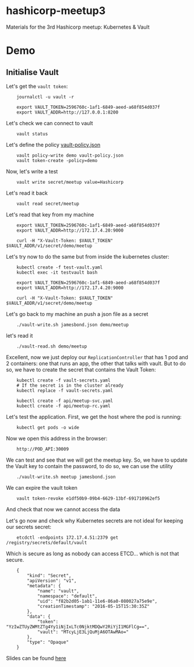 # hashicorp-meetup3
Materials for the 3rd Hashicorp meetup: Kubernetes &amp; Vault

# Demo


## Initialise Vault

Let's get the `vault token`:

        journalctl -u vault -r

        export VAULT_TOKEN=2596760c-1af1-6849-aeed-a68f854d037f
        export VAULT_ADDR=http://127.0.0.1:8200


Let's check we can connect to vault

        vault status

Let's define the policy [vault-policy.json](vault-helper/utils/vault-policy.json)

        vault policy-write demo vault-policy.json
        vault token-create -policy=demo

Now, let's write a test

        vault write secret/meetup value=Hashicorp


Let's read it back

        vault read secret/meetup


Let's read that key from my machine

        export VAULT_TOKEN=2596760c-1af1-6849-aeed-a68f854d037f
        export VAULT_ADDR=http://172.17.4.20:9000

        curl -H "X-Vault-Token: $VAULT_TOKEN" $VAULT_ADDR/v1/secret/demo/meetup


Let's try now to do the same but from inside the kubernetes cluster:

        kubectl create -f test-vault.yaml
        kubectl exec -it testvault bash

        export VAULT_TOKEN=2596760c-1af1-6849-aeed-a68f854d037f
        export VAULT_ADDR=http://172.17.4.20:9000

        curl -H "X-Vault-Token: $VAULT_TOKEN" $VAULT_ADDR/v1/secret/demo/meetup

Let's go back to my machine an push a json file as a secret

        ./vault-write.sh jamesbond.json demo/meetup

let's read it

        ./vault-read.sh demo/meetup

Excellent, now we just deploy our `ReplicationController` that has 1 pod and 2 containers: one that runs an app, the other that talks with vault. But to do so, we have to create the secret that contains the Vault Token:


        kubectl create -f vault-secrets.yaml
        # If the secret is in the cluster already
        kubectl replace -f vault-secrets.yaml

        kubectl create -f api/meetup-svc.yaml
        kubectl create -f api/meetup-rc.yaml

Let's test the application. First, we get the host where the pod is running:

        kubectl get pods -o wide

Now we open this address in the browser:

        http://POD_API:30009

We can test and see that we will get the meetup key. So, we have to update the Vault key to contain the password, to do so, we can use the utility

        ./vault-write.sh meetup jamesbond.json


We can expire the vault token

        vault token-revoke e1df50b9-09b4-6629-13bf-691710962ef5

And check that now we cannot access the data


Let's go now and check why Kubernetes secrets are not ideal for keeping our secrets secret:

        etcdctl -endpoints 172.17.4.51:2379 get /registry/secrets/default/vault

Which is secure as long as nobody can access ETCD... which is not that secure.

        {
            "kind": "Secret",
            "apiVersion": "v1",
            "metadata": {
                "name": "vault",
                "namespace": "default",
                "uid": "f82b2d05-1ab1-11e6-86a0-080027a75e9e",
                "creationTimestamp": "2016-05-15T15:30:35Z"
            },
            "data": {
                "token": "YzIwZTUyZWMtZTg4Yy1iNjIxLTc0NjktMDQwY2RiYjI1MGFlCg==",
                "vault": "MTcyLjE3LjQuMjA6OTAwMAo="
            },
            "type": "Opaque"
        }

Slides can be found [here](https://docs.google.com/presentation/d/1poM8Z2Ak1RkkCFX-S3N8QIVe3tmXZo_3bQuHm0L4qV8/edit?usp=sharing)
